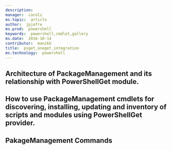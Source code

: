 ```yaml
---
description:  
manager:  carolz
ms.topic:  article
author:  jpjofre
ms.prod:  powershell
keywords:  powershell,cmdlet,gallery
ms.date:  2016-10-14
contributor:  manikb
title:  psget_oneget_integration
ms.technology:  powershell
---
```


## Architecture of PackageManagement and its relationship with PowerShellGet module.

## How to use PackageManagement cmdlets for discovering, installing, updating and inventory of scripts and modules using PowerShellGet provider.

## PakageManagement Commands

